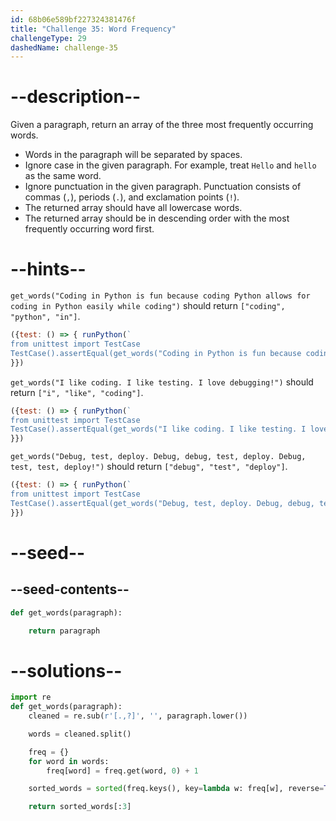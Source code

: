 ```yaml
---
id: 68b06e589bf227324381476f
title: "Challenge 35: Word Frequency"
challengeType: 29
dashedName: challenge-35
---
```


# --description--

Given a paragraph, return an array of the three most frequently occurring words.

- Words in the paragraph will be separated by spaces.
- Ignore case in the given paragraph. For example, treat `Hello` and `hello` as the same word.
- Ignore punctuation in the given paragraph. Punctuation consists of commas (`,`), periods (`.`), and exclamation points (`!`).
- The returned array should have all lowercase words.
- The returned array should be in descending order with the most frequently occurring word first.

# --hints--

`get_words("Coding in Python is fun because coding Python allows for coding in Python easily while coding")` should return `["coding", "python", "in"]`.

```js
({test: () => { runPython(`
from unittest import TestCase
TestCase().assertEqual(get_words("Coding in Python is fun because coding Python allows for coding in Python easily while coding"), ["coding", "python", "in"])`)
}})
```

`get_words("I like coding. I like testing. I love debugging!")` should return `["i", "like", "coding"]`.

```js
({test: () => { runPython(`
from unittest import TestCase
TestCase().assertEqual(get_words("I like coding. I like testing. I love debugging!"), ["i", "like", "coding"])`)
}})
```

`get_words("Debug, test, deploy. Debug, debug, test, deploy. Debug, test, test, deploy!")` should return `["debug", "test", "deploy"]`.

```js
({test: () => { runPython(`
from unittest import TestCase
TestCase().assertEqual(get_words("Debug, test, deploy. Debug, debug, test, deploy. Debug, test, test, deploy!"), ["debug", "test", "deploy"])`)
}})
```

# --seed--

## --seed-contents--

```py
def get_words(paragraph):

    return paragraph
```

# --solutions--

```py
import re
def get_words(paragraph):
    cleaned = re.sub(r'[.,?]', '', paragraph.lower())

    words = cleaned.split()

    freq = {}
    for word in words:
        freq[word] = freq.get(word, 0) + 1

    sorted_words = sorted(freq.keys(), key=lambda w: freq[w], reverse=True)

    return sorted_words[:3]
```
